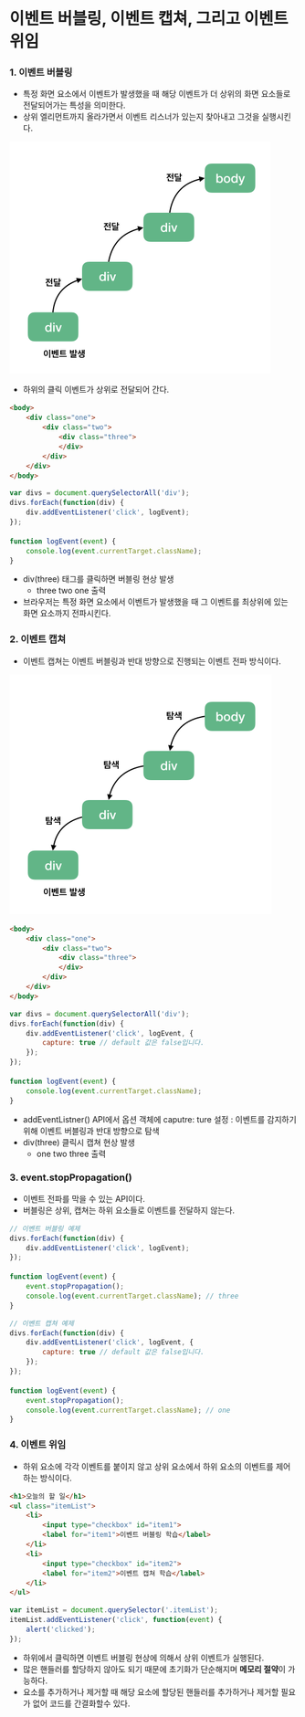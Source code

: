 # 이벤트 버블링, 이벤트 캡쳐, 그리고 이벤트 위임

### 1. 이벤트 버블링

- 특정 화면 요소에서 이벤트가 발생했을 때 해당 이벤트가 더 상위의 화면 요소들로 전달되어가는 특성을 의미한다.
- 상위 엘리먼트까지 올라가면서 이벤트 리스너가 있는지 찾아내고 그것을 실행시킨다.

<img src="./img/5.png" style="zoom:50%;" />

- 하위의 클릭 이벤트가 상위로 전달되어 간다.

```html
<body>
	<div class="one">
		<div class="two">
			<div class="three">
			</div>
		</div>
	</div>
</body>
```

```javascript
var divs = document.querySelectorAll('div');
divs.forEach(function(div) {
	div.addEventListener('click', logEvent);
});

function logEvent(event) {
	console.log(event.currentTarget.className);
}
```

- div(three) 태그를 클릭하면 버블링 현상 발생
  - three two one 출력
- 브라우저는 특정 화면 요소에서 이벤트가 발생했을 때 그 이벤트를 최상위에 있는 화면 요소까지 전파시킨다.



### 2. 이벤트 캡쳐

- 이벤트 캡쳐는 이벤트 버블링과 반대 방향으로 진행되는 이벤트 전파 방식이다.

<img src="./img/6.png" style="zoom:50%;" />

```html
<body>
	<div class="one">
		<div class="two">
			<div class="three">
			</div>
		</div>
	</div>
</body>
```

```javascript
var divs = document.querySelectorAll('div');
divs.forEach(function(div) {
	div.addEventListener('click', logEvent, {
		capture: true // default 값은 false입니다.
	});
});

function logEvent(event) {
	console.log(event.currentTarget.className);
}
```

- addEventListner() API에서 옵션 객체에 caputre: ture 설정 : 이벤트를 감지하기 위해 이벤트 버블링과 반대 방향으로 탐색
- div(three) 클릭시 캡쳐 현상 발생
  - one two three 출력



### 3. event.stopPropagation()

- 이벤트 전파를 막을 수 있는 API이다.
- 버블링은 상위, 캡쳐는 하위 요소들로 이벤트를 전달하지 않는다.

```javascript
// 이벤트 버블링 예제
divs.forEach(function(div) {
	div.addEventListener('click', logEvent);
});

function logEvent(event) {
	event.stopPropagation();
	console.log(event.currentTarget.className); // three
}
```

```javascript
// 이벤트 캡쳐 예제
divs.forEach(function(div) {
	div.addEventListener('click', logEvent, {
		capture: true // default 값은 false입니다.
	});
});

function logEvent(event) {
	event.stopPropagation();
	console.log(event.currentTarget.className); // one
}
```



### 4. 이벤트 위임

- 하위 요소에 각각 이벤트를 붙이지 않고 상위 요소에서 하위 요소의 이벤트를 제어하는 방식이다.

```html
<h1>오늘의 할 일</h1>
<ul class="itemList">
	<li>
		<input type="checkbox" id="item1">
		<label for="item1">이벤트 버블링 학습</label>
	</li>
	<li>
		<input type="checkbox" id="item2">
		<label for="item2">이벤트 캡쳐 학습</label>
	</li>
</ul>
```

```javascript
var itemList = document.querySelector('.itemList');
itemList.addEventListener('click', function(event) {
	alert('clicked');
});
```

- 하위에서 클릭하면 이벤트 버블링 현상에 의해서 상위 이벤트가 실행된다.
- 많은 핸들러를 할당하지 않아도 되기 때문에 초기화가 단순해지며 **메모리 절약**이 가능하다.
- 요소를 추가하거나 제거할 때 해당 요소에 할당된 핸들러를 추가하거나 제거할 필요가 없어 코드를 간결화할수 있다.
